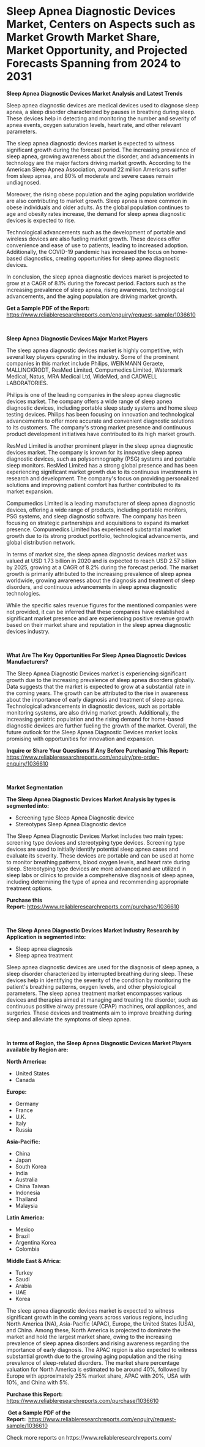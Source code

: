<p><h1>Sleep Apnea Diagnostic Devices Market, Centers on Aspects such as Market Growth Market Share, Market Opportunity, and Projected Forecasts Spanning from 2024 to 2031</h1></p><p><strong>Sleep Apnea Diagnostic Devices Market Analysis and Latest Trends</strong></p>
<p><p>Sleep apnea diagnostic devices are medical devices used to diagnose sleep apnea, a sleep disorder characterized by pauses in breathing during sleep. These devices help in detecting and monitoring the number and severity of apnea events, oxygen saturation levels, heart rate, and other relevant parameters.</p><p>The sleep apnea diagnostic devices market is expected to witness significant growth during the forecast period. The increasing prevalence of sleep apnea, growing awareness about the disorder, and advancements in technology are the major factors driving market growth. According to the American Sleep Apnea Association, around 22 million Americans suffer from sleep apnea, and 80% of moderate and severe cases remain undiagnosed.</p><p>Moreover, the rising obese population and the aging population worldwide are also contributing to market growth. Sleep apnea is more common in obese individuals and older adults. As the global population continues to age and obesity rates increase, the demand for sleep apnea diagnostic devices is expected to rise.</p><p>Technological advancements such as the development of portable and wireless devices are also fueling market growth. These devices offer convenience and ease of use to patients, leading to increased adoption. Additionally, the COVID-19 pandemic has increased the focus on home-based diagnostics, creating opportunities for sleep apnea diagnostic devices.</p><p>In conclusion, the sleep apnea diagnostic devices market is projected to grow at a CAGR of 8.1% during the forecast period. Factors such as the increasing prevalence of sleep apnea, rising awareness, technological advancements, and the aging population are driving market growth.</p></p>
<p><strong>Get a Sample PDF of the Report:&nbsp;</strong> <a href="https://www.reliableresearchreports.com/enquiry/request-sample/1036610">https://www.reliableresearchreports.com/enquiry/request-sample/1036610</a></p>
<p>&nbsp;</p>
<p><strong>Sleep Apnea Diagnostic Devices Major Market Players</strong></p>
<p><p>The sleep apnea diagnostic devices market is highly competitive, with several key players operating in the industry. Some of the prominent companies in this market include Philips, WEINMANN Geraete, MALLINCKRODT, ResMed Limited, Compumedics Limited, Watermark Medical, Natus, MRA Medical Ltd, WideMed, and CADWELL LABORATORIES.</p><p>Philips is one of the leading companies in the sleep apnea diagnostic devices market. The company offers a wide range of sleep apnea diagnostic devices, including portable sleep study systems and home sleep testing devices. Philips has been focusing on innovation and technological advancements to offer more accurate and convenient diagnostic solutions to its customers. The company's strong market presence and continuous product development initiatives have contributed to its high market growth.</p><p>ResMed Limited is another prominent player in the sleep apnea diagnostic devices market. The company is known for its innovative sleep apnea diagnostic devices, such as polysomnography (PSG) systems and portable sleep monitors. ResMed Limited has a strong global presence and has been experiencing significant market growth due to its continuous investments in research and development. The company's focus on providing personalized solutions and improving patient comfort has further contributed to its market expansion.</p><p>Compumedics Limited is a leading manufacturer of sleep apnea diagnostic devices, offering a wide range of products, including portable monitors, PSG systems, and sleep diagnostic software. The company has been focusing on strategic partnerships and acquisitions to expand its market presence. Compumedics Limited has experienced substantial market growth due to its strong product portfolio, technological advancements, and global distribution network.</p><p>In terms of market size, the sleep apnea diagnostic devices market was valued at USD 1.73 billion in 2020 and is expected to reach USD 2.57 billion by 2025, growing at a CAGR of 8.2% during the forecast period. The market growth is primarily attributed to the increasing prevalence of sleep apnea worldwide, growing awareness about the diagnosis and treatment of sleep disorders, and continuous advancements in sleep apnea diagnostic technologies.</p><p>While the specific sales revenue figures for the mentioned companies were not provided, it can be inferred that these companies have established a significant market presence and are experiencing positive revenue growth based on their market share and reputation in the sleep apnea diagnostic devices industry.</p></p>
<p>&nbsp;</p>
<p><strong>What Are The Key Opportunities For Sleep Apnea Diagnostic Devices Manufacturers?</strong></p>
<p><p>The Sleep Apnea Diagnostic Devices market is experiencing significant growth due to the increasing prevalence of sleep apnea disorders globally. Data suggests that the market is expected to grow at a substantial rate in the coming years. The growth can be attributed to the rise in awareness about the importance of early diagnosis and treatment of sleep apnea. Technological advancements in diagnostic devices, such as portable monitoring systems, are also driving market growth. Additionally, the increasing geriatric population and the rising demand for home-based diagnostic devices are further fueling the growth of the market. Overall, the future outlook for the Sleep Apnea Diagnostic Devices market looks promising with opportunities for innovation and expansion.</p></p>
<p><strong>Inquire or Share Your Questions If Any Before Purchasing This Report:</strong> <a href="https://www.reliableresearchreports.com/enquiry/pre-order-enquiry/1036610">https://www.reliableresearchreports.com/enquiry/pre-order-enquiry/1036610</a></p>
<p>&nbsp;</p>
<p><strong>Market Segmentation</strong></p>
<p><strong>The Sleep Apnea Diagnostic Devices Market Analysis by types is segmented into:</strong></p>
<p><ul><li>Screening type Sleep Apnea Diagnostic device</li><li>Stereotypes Sleep Apnea Diagnostic device</li></ul></p>
<p><p>The Sleep Apnea Diagnostic Devices Market includes two main types: screening type devices and stereotyping type devices. Screening type devices are used to initially identify potential sleep apnea cases and evaluate its severity. These devices are portable and can be used at home to monitor breathing patterns, blood oxygen levels, and heart rate during sleep. Stereotyping type devices are more advanced and are utilized in sleep labs or clinics to provide a comprehensive diagnosis of sleep apnea, including determining the type of apnea and recommending appropriate treatment options.</p></p>
<p><strong>Purchase this Report:&nbsp;</strong><a href="https://www.reliableresearchreports.com/purchase/1036610">https://www.reliableresearchreports.com/purchase/1036610</a></p>
<p>&nbsp;</p>
<p><strong>The Sleep Apnea Diagnostic Devices Market Industry Research by Application is segmented into:</strong></p>
<p><ul><li>Sleep apnea diagnosis</li><li>Sleep apnea treatment</li></ul></p>
<p><p>Sleep apnea diagnostic devices are used for the diagnosis of sleep apnea, a sleep disorder characterized by interrupted breathing during sleep. These devices help in identifying the severity of the condition by monitoring the patient's breathing patterns, oxygen levels, and other physiological parameters. The sleep apnea treatment market encompasses various devices and therapies aimed at managing and treating the disorder, such as continuous positive airway pressure (CPAP) machines, oral appliances, and surgeries. These devices and treatments aim to improve breathing during sleep and alleviate the symptoms of sleep apnea.</p></p>
<p>&nbsp;</p>
<p><strong>In terms of Region, the Sleep Apnea Diagnostic Devices Market Players available by Region are:</strong></p>
<p>
    <p> <strong> North America: </strong>
        <ul>
            <li>United States</li>
            <li>Canada</li>
        </ul>
        </p> 
    <p> <strong> Europe: </strong>
        <ul>
            <li>Germany</li>
            <li>France</li>
            <li>U.K.</li>
            <li>Italy</li>
            <li>Russia</li>
        </ul>
        </p> 
    <p> <strong> Asia-Pacific: </strong>
        <ul>
            <li>China</li>
            <li>Japan</li>
            <li>South Korea</li>
            <li>India</li>
            <li>Australia</li>
            <li>China Taiwan</li>
            <li>Indonesia</li>
            <li>Thailand</li>
            <li>Malaysia</li>
        </ul>
        </p> 
    <p> <strong> Latin America: </strong>
        <ul>
            <li>Mexico</li>
            <li>Brazil</li>
            <li>Argentina Korea</li>
            <li>Colombia</li>
        </ul>
        </p> 
    <p> <strong> Middle East & Africa: </strong>
        <ul>
            <li>Turkey</li>
            <li>Saudi</li>
            <li>Arabia</li>
            <li>UAE</li>
            <li>Korea</li>
        </ul>
    </p>
    </p>
<p><p>The sleep apnea diagnostic devices market is expected to witness significant growth in the coming years across various regions, including North America (NA), Asia-Pacific (APAC), Europe, the United States (USA), and China. Among these, North America is projected to dominate the market and hold the largest market share, owing to the increasing prevalence of sleep apnea disorders and rising awareness regarding the importance of early diagnosis. The APAC region is also expected to witness substantial growth due to the growing aging population and the rising prevalence of sleep-related disorders. The market share percentage valuation for North America is estimated to be around 40%, followed by Europe with approximately 25% market share, APAC with 20%, USA with 10%, and China with 5%.</p></p>
<p><strong>Purchase this Report: </strong><a href="https://www.reliableresearchreports.com/purchase/1036610">https://www.reliableresearchreports.com/purchase/1036610</a></p>
<p>&nbsp;<strong>Get a Sample PDF of the Report:&nbsp;&nbsp;</strong><a href="https://www.reliableresearchreports.com/enquiry/request-sample/1036610">https://www.reliableresearchreports.com/enquiry/request-sample/1036610</a></p>
<p><strong></strong></p>
<p>Check more reports on https://www.reliableresearchreports.com/</p>